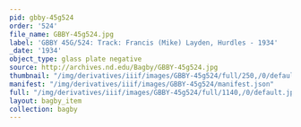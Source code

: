 ```yaml
---
pid: gbby-45g524
order: '524'
file_name: GBBY-45g524.jpg
label: 'GBBY 45G/524: Track: Francis (Mike) Layden, Hurdles - 1934'
_date: '1934'
object_type: glass plate negative
source: http://archives.nd.edu/Bagby/GBBY-45g524.jpg
thumbnail: "/img/derivatives/iiif/images/GBBY-45g524/full/250,/0/default.jpg"
manifest: "/img/derivatives/iiif/images/GBBY-45g524/manifest.json"
full: "/img/derivatives/iiif/images/GBBY-45g524/full/1140,/0/default.jpg"
layout: bagby_item
collection: bagby
---
```

